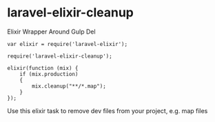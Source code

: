 laravel-elixir-cleanup
====================

Elixir Wrapper Around Gulp Del

```
var elixir = require('laravel-elixir');

require('laravel-elixir-cleanup');

elixir(function (mix) {
    if (mix.production)
    {
        mix.cleanup("**/*.map");
    }
});
```

Use this elixir task to remove dev files from your project, e.g. map files